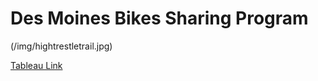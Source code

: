 # Des Moines Bikes Sharing Program

(/img/hightrestletrail.jpg)

[Tableau Link](https://public.tableau.com/shared/QCF3MP9Z5?:display_count=y&:origin=viz_share_link)